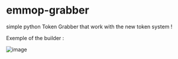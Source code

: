 # emmop-grabber
simple python Token Grabber that work with the new token system !






Exemple of the builder :

![image](https://user-images.githubusercontent.com/120118548/206493301-ef978391-1b29-47eb-b019-aa8c548f5189.png)

